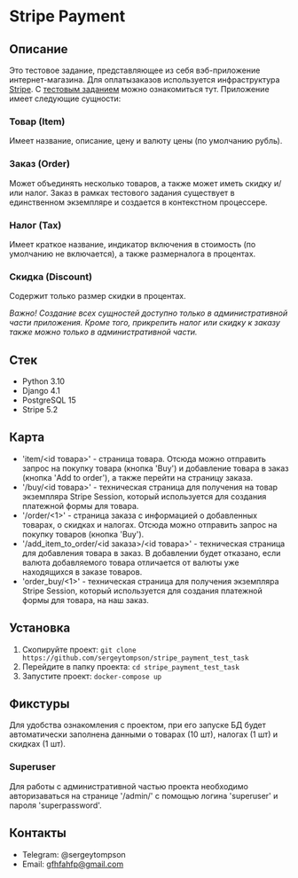 # Stripe Payment

## Описание
Это тестовое задание, представляющее из себя вэб-приложение интернет-магазина. Для оплатызаказов используется
инфраструктура [Stripe](https://stripe.com/). С [тестовым заданием](ТЗ.txt) можно ознакомиться тут. Приложение имеет следующие сущности:
### Товар (Item)
Имеет название, описание, цену и валюту цены (по умолчанию рубль).
### Заказ (Order)
Может объединять несколько товаров, а также может иметь скидку и/или налог. Заказ в рамках тестового задания существует
в единственном экземпляре и создается в контекстном процессере.
### Налог (Tax)
Имеет краткое название, индикатор включения в стоимость (по умолчанию не включается), а также размерналога в процентах.
### Скидка (Discount)
Содержит только размер скидки в процентах.

*Важно! Создание всех сущностей доступно только в административной части приложения. Кроме того, прикрепить налог или
скидку к заказу также можно только в административной части.*

## Стек
+ Python 3.10
+ Django 4.1
+ PostgreSQL 15
+ Stripe 5.2

## Карта
- 'item/<id товара>' - страница товара. Отсюда можно отправить запрос на покупку товара (кнопка 'Buy') и добавление 
товара в заказ (кнопка 'Add to order'), а также перейти на страницу заказа.
- '/buy/<id товара>' - техническая страница для получения на товар экземпляра Stripe Session, который используется для
создания платежной формы для товара.
- '/order/<1>' - страница заказа с информацией о добавленных товарах, о скидках и налогах. Отсюда можно отправить запрос 
на покупку товаров (кнопка 'Buy').
- '/add_item_to_order/<id заказа>/<id товара>' - техническая страница для добавления товара в заказ. В добавлении будет
отказано, если валюта добавляемого товара отличается от валюты уже находящихся в заказе товаров.
- 'order_buy/<1>' - техническая страница для получения экземпляра Stripe Session, который используется для создания
платежной формы для товара, на наш заказ.

## Установка
1. Скопируйте проект: `git clone https://github.com/sergeytompson/stripe_payment_test_task`
2. Перейдите в папку проекта: `cd stripe_payment_test_task`
3. Запустите проект: `docker-compose up`

## Фикстуры
Для удобства ознакомления с проектом, при его запуске БД будет автоматически заполнена данными о товарах (10 шт),
налогах (1 шт) и скидках (1 шт).
### Superuser
Для работы с административной частью проекта необходимо авторизаваться на странице '/admin/' с помощью логина
'superuser' и пароля 'superpassword'.

## Контакты
+ Telegram: @sergeytompson
+ Email: gfhfahfp@gmail.com